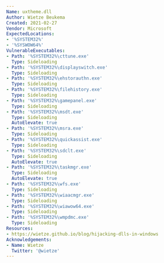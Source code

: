 ```yaml
---
Name: uxtheme.dll
Author: Wietze Beukema
Created: 2021-02-27
Vendor: Microsoft
ExpectedLocations:
- '%SYSTEM32%'
- '%SYSWOW64%'
VulnerableExecutables:
- Path: '%SYSTEM32%\cttune.exe'
  Type: Sideloading
- Path: '%SYSTEM32%\displayswitch.exe'
  Type: Sideloading
- Path: '%SYSTEM32%\ehstorauthn.exe'
  Type: Sideloading
- Path: '%SYSTEM32%\filehistory.exe'
  Type: Sideloading
- Path: '%SYSTEM32%\gamepanel.exe'
  Type: Sideloading
- Path: '%SYSTEM32%\msdt.exe'
  Type: Sideloading
  AutoElevate: true
- Path: '%SYSTEM32%\msra.exe'
  Type: Sideloading
- Path: '%SYSTEM32%\quickassist.exe'
  Type: Sideloading
- Path: '%SYSTEM32%\sdclt.exe'
  Type: Sideloading
  AutoElevate: true
- Path: '%SYSTEM32%\taskmgr.exe'
  Type: Sideloading
  AutoElevate: true
- Path: '%SYSTEM32%\wfs.exe'
  Type: Sideloading
- Path: '%SYSTEM32%\wiaacmgr.exe'
  Type: Sideloading
- Path: '%SYSTEM32%\wiawow64.exe'
  Type: Sideloading
- Path: '%SYSTEM32%\wmpdmc.exe'
  Type: Sideloading
Resources:
- https://wietze.github.io/blog/hijacking-dlls-in-windows
Acknowledgements:
- Name: Wietze
  Twitter: '@wietze'
---
```

